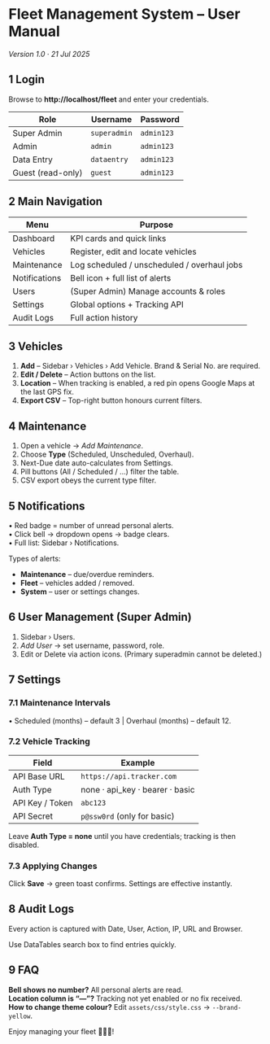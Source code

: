 # Fleet Management System – User Manual
_Version 1.0  ·  21 Jul 2025_

## 1  Login
Browse to **http://localhost/fleet** and enter your credentials.

| Role | Username | Password |
|------|----------|----------|
| Super Admin | `superadmin` | `admin123` |
| Admin | `admin` | `admin123` |
| Data Entry | `dataentry` | `admin123` |
| Guest (read-only) | `guest` | `admin123` |

## 2  Main Navigation
| Menu | Purpose |
|------|---------|
| Dashboard | KPI cards and quick links |
| Vehicles | Register, edit and locate vehicles |
| Maintenance | Log scheduled / unscheduled / overhaul jobs |
| Notifications | Bell icon + full list of alerts |
| Users | (Super Admin) Manage accounts & roles |
| Settings | Global options + Tracking API |
| Audit Logs | Full action history |

## 3  Vehicles
1. **Add** – Sidebar › Vehicles › Add Vehicle.  Brand & Serial No. are required.
2. **Edit / Delete** – Action buttons on the list.
3. **Location** – When tracking is enabled, a red pin opens Google Maps at the last GPS fix.
4. **Export CSV** – Top-right button honours current filters.

## 4  Maintenance
1. Open a vehicle → _Add Maintenance_.
2. Choose **Type** (Scheduled, Unscheduled, Overhaul).
3. Next-Due date auto-calculates from Settings.
4. Pill buttons (All / Scheduled / …) filter the table.
5. CSV export obeys the current type filter.

## 5  Notifications
• Red badge = number of unread personal alerts.  
• Click bell → dropdown opens → badge clears.  
• Full list: Sidebar › Notifications.

Types of alerts:
* **Maintenance** – due/overdue reminders.
* **Fleet** – vehicles added / removed.
* **System** – user or settings changes.

## 6  User Management (Super Admin)
1. Sidebar › Users.
2. _Add User_ → set username, password, role.
3. Edit or Delete via action icons. (Primary superadmin cannot be deleted.)

## 7  Settings
### 7.1  Maintenance Intervals
• Scheduled (months) – default 3  |  Overhaul (months) – default 12.

### 7.2  Vehicle Tracking
| Field | Example |
|-------|---------|
| API Base URL | `https://api.tracker.com` |
| Auth Type | none · api_key · bearer · basic |
| API Key / Token | `abc123` |
| API Secret | `p@ssw0rd` (only for basic) |

Leave **Auth Type = none** until you have credentials; tracking is then disabled.

### 7.3  Applying Changes
Click **Save** → green toast confirms.  Settings are effective instantly.

## 8  Audit Logs
Every action is captured with Date, User, Action, IP, URL and Browser.

Use DataTables search box to find entries quickly.

## 9  FAQ
**Bell shows no number?**  All personal alerts are read.  
**Location column is “—”?**  Tracking not yet enabled or no fix received.  
**How to change theme colour?**  Edit `assets/css/style.css` → `--brand-yellow`.

Enjoy managing your fleet 🚗🚐🚓!